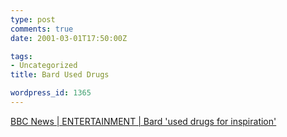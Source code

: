 ```yaml
---
type: post
comments: true
date: 2001-03-01T17:50:00Z

tags:
- Uncategorized
title: Bard Used Drugs

wordpress_id: 1365
---
```


[BBC News | ENTERTAINMENT | Bard 'used drugs for inspiration'](http://news.bbc.co.uk/hi/english/entertainment/newsid_1195000/1195939.stm)
